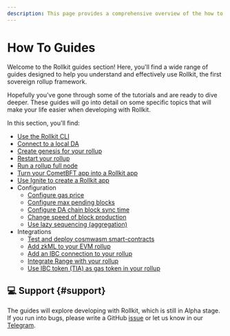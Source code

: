 ```yaml
---
description: This page provides a comprehensive overview of the how to guides available for Rollkit.
---
```


# How To Guides

Welcome to the Rollkit guides section! Here, you'll find a wide range of guides
designed to help you understand and effectively use Rollkit, the first sovereign
rollup framework.

Hopefully you've gone through some of the tutorials and are ready to dive
deeper. These guides will go into detail on some specific topics that will make
your life easier when developing with Rollkit.

In this section, you'll find:

* [Use the Rollkit CLI](/guides/use-rollkit-cli)
* [Connect to a local DA](/guides/connect-local-da)
* [Create genesis for your rollup](/guides/create-genesis)
* [Restart your rollup](/guides/restart-rollup)
* [Run a rollup full node](/guides/full-node)
* [Turn your CometBFT app into a Rollkit app](/guides/cometbft-to-rollkit)
* [Use Ignite to create a Rollkit app](/guides/ignite-rollkit)
* Configuration
  * [Configure gas price](/guides/gas-price)
  * [Configure max pending blocks](/guides/max-pending-blocks)
  * [Configure DA chain block sync time](/guides/da-block-time)
  * [Change speed of block production](/guides/block-times)
  * [Use lazy sequencing (aggregation)](/guides/lazy-sequencing)
* Integrations
  * [Test and deploy cosmwasm smart-contracts](/guides/cw-orch)
  * [Add zkML to your EVM rollup](/guides/zkml)
  * [Add an IBC connection to your rollup](/guides/ibc-connection)
  * [Integrate Range with your rollup](/guides/rollkit-monitoring)
  * [Use IBC token (TIA) as gas token in your rollup](/guides/use-tia-for-gas)



## 💻 Support {#support}

The guides will explore developing with Rollkit, which is still in Alpha stage.
If you run into bugs, please write a GitHub
[issue](https://github.com/rollkit/docs/issues/new) or let us know in our
[Telegram](https://t.me/rollkit).
